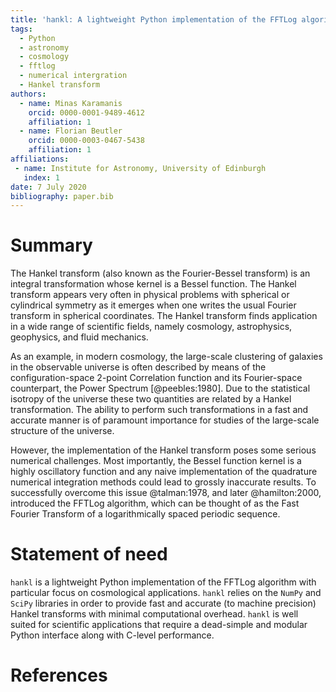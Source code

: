 ```yaml
---
title: 'hankl: A lightweight Python implementation of the FFTLog algorithm for Cosmology'
tags:
  - Python
  - astronomy
  - cosmology
  - fftlog
  - numerical intergration
  - Hankel transform
authors:
  - name: Minas Karamanis
    orcid: 0000-0001-9489-4612
    affiliation: 1
  - name: Florian Beutler
    orcid: 0000-0003-0467-5438
    affiliation: 1
affiliations:
 - name: Institute for Astronomy, University of Edinburgh
   index: 1
date: 7 July 2020
bibliography: paper.bib
---
```


# Summary

The Hankel transform (also known as the Fourier-Bessel transform) is an integral
transformation whose kernel is a Bessel function. The Hankel transform appears
very often in physical problems with spherical or cylindrical symmetry as it
emerges when one writes the usual Fourier transform in spherical coordinates.
The Hankel transform finds application in a wide range of scientific fields,
namely cosmology, astrophysics, geophysics, and fluid mechanics.

As an example, in modern cosmology, the large-scale clustering of galaxies in
the observable universe is often described by means of the configuration-space
2-point Correlation function and its Fourier-space counterpart, the Power
Spectrum [@peebles:1980]. Due to the statistical isotropy of the universe these
two quantities are related by a Hankel transformation. The ability to perform
such transformations in a fast and accurate manner is of paramount importance
for studies of the large-scale structure of the universe.

However, the implementation of the Hankel transform poses some serious numerical
challenges. Most importantly, the Bessel function kernel is a highly oscillatory
function and any naive implementation of the quadrature numerical integration
methods could lead to grossly inaccurate results. To successfully overcome this
issue @talman:1978, and later @hamilton:2000, introduced the FFTLog algorithm,
which can be thought of as the Fast Fourier Transform of a logarithmically
spaced periodic sequence.

# Statement of need 

`hankl` is a lightweight Python implementation of the FFTLog algorithm with
particular focus on cosmological applications. `hankl` relies on the `NumPy` and
`SciPy` libraries in order to provide fast and accurate (to machine precision)
Hankel transforms with minimal computational overhead. `hankl` is well suited
for scientific applications that require a dead-simple and modular Python
interface along with C-level performance.

# References